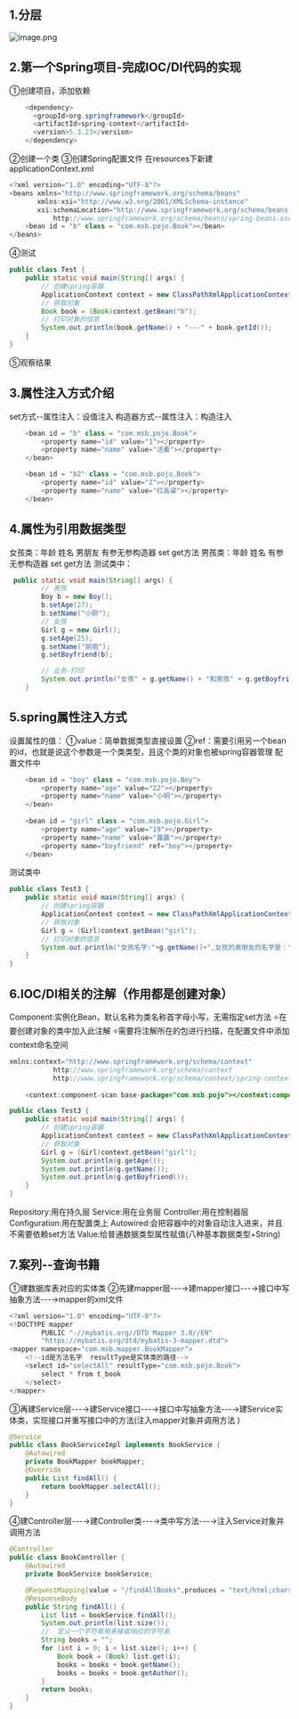 ## 1.分层
![image.png](https://qiita-image-store.s3.ap-northeast-1.amazonaws.com/0/3899383/25e5998f-c36c-f234-7a1f-72d232ef4fba.png)
## 2.第一个Spring项目-完成IOC/DI代码的实现
①创建项目，添加依赖
```java
    <dependency>
      <groupId>org.springframework</groupId>
      <artifactId>spring-context</artifactId>
      <version>5.3.23</version>
    </dependency>
```
②创建一个类
③创建Spring配置文件
在resources下新建applicationContext.xml
```java
<?xml version="1.0" encoding="UTF-8"?>
<beans xmlns="http://www.springframework.org/schema/beans"
       xmlns:xsi="http://www.w3.org/2001/XMLSchema-instance"
       xsi:schemaLocation="http://www.springframework.org/schema/beans
           http://www.springframework.org/schema/beans/spring-beans.xsd">
    <bean id = "b" class = "com.msb.pojo.Book"></bean>
</beans>
```
④测试
```java
public class Test {
    public static void main(String[] args) {
        // 创建spring容器
        ApplicationContext context = new ClassPathXmlApplicationContext("applicationContext.xml");
        // 获取对象
        Book book = (Book)context.getBean("b");
        // 打印对象的信息
        System.out.println(book.getName() + "---" + book.getId());
    }
}
```
⑤观察结果
## 3.属性注入方式介绍
set方式--属性注入：设值注入
构造器方式--属性注入：构造注入
```java
    <bean id = "b" class = "com.msb.pojo.Book">
        <property name="id" value="1"></property>
        <property name="name" value="活着"></property>
    </bean>
```
```java
    <bean id = "b2" class = "com.msb.pojo.Book">
        <property name="id" value="2"></property>
        <property name="name" value="红高粱"></property>
    </bean>
```
## 4.属性为引用数据类型
女孩类：年龄 姓名 男朋友 有参无参构造器 set get方法
男孩类：年龄 姓名 有参无参构造器 set get方法
测试类中：
```java
 public static void main(String[] args) {
        // 男孩
        Boy b = new Boy();
        b.setAge(27);
        b.setName("小刚");
        // 女孩
        Girl g = new Girl();
        g.setAge(25);
        g.setName("丽丽");
        g.setBoyfriend(b);

        // 业务-打印
        System.out.println("女孩" + g.getName() + "和男孩" + g.getBoyfriend().getName() + "在谈恋爱");
    }
```
## 5.spring属性注入方式
设置属性的值：
①value：简单数据类型直接设置
②ref：需要引用另一个bean的id，也就是说这个参数是一个类类型，且这个类的对象也被spring容器管理
配置文件中
```java
    <bean id = "boy" class = "com.msb.pojo.Boy">
        <property name="age" value="22"></property>
        <property name="name" value="小明"></property>
    </bean>
    
    <bean id = "girl" class = "com.msb.pojo.Girl">
        <property name="age" value="19"></property>
        <property name="name" value="露露"></property>
        <property name="boyfriend" ref="boy"></property>
    </bean>
```
测试类中
```java
public class Test3 {
    public static void main(String[] args) {
        // 创建spring容器
        ApplicationContext context = new ClassPathXmlApplicationContext("applicationContext.xml");
        // 获取对象
        Girl g = (Girl)context.getBean("girl");
        // 打印对象的信息
        System.out.println("女孩名字:"+g.getName()+",女孩的男朋友的名字是："+g.getBoyfriend().getName());
    }
}
```
## 6.IOC/DI相关的注解（作用都是创建对象）
Component:实例化Bean，默认名称为类名称首字母小写，无需指定set方法
⭐在要创建对象的类中加入此注解
⭐需要将注解所在的包进行扫描，在配置文件中添加context命名空间
```java
xmlns:context="http://www.springframework.org/schema/context"
           http://www.springframework.org/schema/context
           http://www.springframework.org/schema/context/spring-context.xsd">
    
    <context:component-scan base-package="com.msb.pojo"></context:component-scan>
```
```java
public class Test3 {
    public static void main(String[] args) {
        // 创建spring容器
        ApplicationContext context = new ClassPathXmlApplicationContext("applicationContext.xml");
        // 获取对象
        Girl g = (Girl)context.getBean("girl");
        System.out.println(g.getAge());
        System.out.println(g.getName());
        System.out.println(g.getBoyfriend());
    }
}
```
Repository:用在持久层
Service:用在业务层
Controller:用在控制器层
Configuration:用在配置类上
Autowired:会把容器中的对象自动注入进来，并且不需要依赖set方法
Value:给普通数据类型属性赋值(八种基本数据类型+String)
## 7.案列--查询书籍
①建数据库表对应的实体类
②先建mapper层---→建mapper接口---→接口中写抽象方法---→mapper的xml文件
```java
<?xml version="1.0" encoding="UTF-8"?>
<!DOCTYPE mapper
        PUBLIC "-//mybatis.org//DTD Mapper 3.0//EN"
        "https://mybatis.org/dtd/mybatis-3-mapper.dtd">
<mapper namespace="com.msb.mapper.BookMapper">
    <!--id是方法名字  resultType是实体类的路径-->
    <select id="selectAll" resultType="com.msb.pojo.Book">
        select * from t_book
    </select>
</mapper>
```
③再建Service层---→建Service接口---→接口中写抽象方法---→建Service实体类，实现接口并重写接口中的方法(注入mapper对象并调用方法 )
```java
@Service
public class BookServiceImpl implements BookService {
    @Autowired
    private BookMapper bookMapper;
    @Override
    public List findAll() {
        return bookMapper.selectAll();
    }
}
```
④建Controller层---→建Controller类---→类中写方法---→注入Service对象并调用方法
```java
@Controller
public class BookController {
    @Autowired
    private BookService bookService;

    @RequestMapping(value = "/findAllBooks",produces = "text/html;charset=utf-8")
    @ResponseBody
    public String findAll() {
        List list = bookService.findAll();
        System.out.println(list.size());
        //  定义一个字符串用来接收响应的字符串
        String books = "";
        for (int i = 0; i < list.size(); i++) {
            Book book = (Book) list.get(i);
            books = books + book.getName();
            books = books + book.getAuthor();
        }
        return books;
    }
}
```

